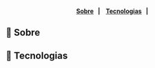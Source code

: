<h4 align="center">
    <br><br>
    <p align="center">
      <a href="#-about">Sobre</a>&nbsp;&nbsp;&nbsp;|&nbsp;&nbsp;&nbsp;
      <a href="#-technologies">Tecnologias</a>&nbsp;&nbsp;&nbsp;|&nbsp;&nbsp;&nbsp;
  </p>
</h4>

## 🔖 Sobre

## 🚀 Tecnologias
